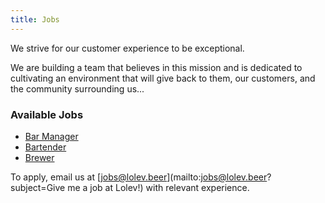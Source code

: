 ```yaml
---
title: Jobs
---
```

We strive for our customer experience to be exceptional.

We are building a team that believes in this mission and is dedicated to cultivating an environment that will give back to them, our customers, and the community surrounding us...


### Available Jobs

 - [Bar Manager](/jobs/bar-manager)
 - [Bartender](/jobs/bartender)  
 - [Brewer](/jobs/brewer)  

To apply, email us at [jobs@lolev.beer](mailto:jobs@lolev.beer?subject=Give me a job at Lolev!) with relevant experience.
